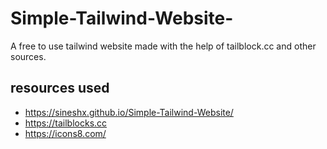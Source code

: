 # Simple-Tailwind-Website-
A free to use tailwind website made with  the help of  tailblock.cc and other sources.

## resources used 
- https://sineshx.github.io/Simple-Tailwind-Website/
- https://tailblocks.cc
- https://icons8.com/
